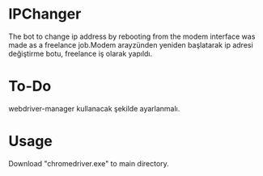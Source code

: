 # IPChanger
 The bot to change ip address by rebooting from the modem interface was made as a freelance job.Modem arayzünden yeniden başlatarak ip adresi değiştirme botu, freelance iş olarak yapıldı.
 
 # To-Do
 webdriver-manager kullanacak şekilde ayarlanmalı.

# Usage
Download "chromedriver.exe" to main directory.
